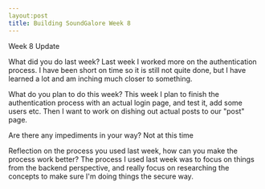 ```yaml
---
layout:post
title: Building SoundGalore Week 8
---
```


Week 8 Update

What did you do last week?
Last week I worked more on the authentication process. I have been short on time so it is still not quite done, but I have learned a lot and am inching much closer to something. 


What do you plan to do this week?
This week I plan to finish the authentication process with an actual login page, and test it, add some users etc. Then I want to work on dishing out actual posts to our "post" page.

Are there any impediments in your way?
Not at this time

Reflection on the process you used last week, how can you make the process work better?
The process I used last week was to focus on things from the backend perspective, and really focus on researching the concepts to make sure I'm doing things the secure way.
